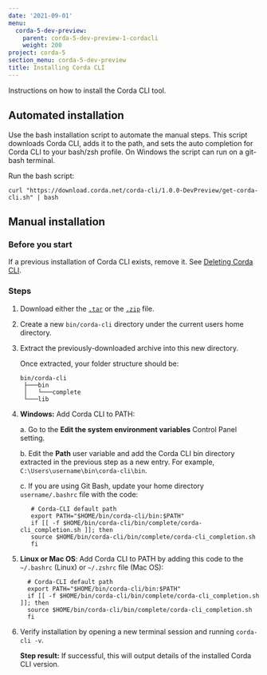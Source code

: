 ```yaml
---
date: '2021-09-01'
menu:
  corda-5-dev-preview:
    parent: corda-5-dev-preview-1-cordacli
    weight: 200
project: corda-5
section_menu: corda-5-dev-preview
title: Installing Corda CLI
---
```


Instructions on how to install the Corda CLI tool.

## Automated installation

Use the bash installation script to automate the manual steps. This script downloads Corda CLI, adds it to the path, and sets the auto completion for Corda CLI to your bash/zsh profile. On Windows the script can run on a git-bash terminal.

Run the bash script:

```
curl "https://download.corda.net/corda-cli/1.0.0-DevPreview/get-corda-cli.sh" | bash
```

## Manual installation

### Before you start

If a previous installation of Corda CLI exists, remove it. See [Deleting Corda CLI](deleting-corda-cli.md).

### Steps

1. Download either the [`.tar`](https://download.corda.net/corda-cli/1.0.0-DevPreview/corda-cli.tar) or the [`.zip`](https://download.corda.net/corda-cli/1.0.0-DevPreview/corda-cli.zip) file.

2. Create a new `bin/corda-cli` directory under the current users home directory.

3. Extract the previously-downloaded archive into this new directory.

   Once extracted, your folder structure should be:

     ```text
     bin/corda-cli
      ├───bin
      │   └───complete
      └───lib
      ```
4. **Windows:** Add Corda CLI to PATH:

   a. Go to the **Edit the system environment variables** Control Panel setting.

   b. Edit the **Path** user variable and add the Corda CLI bin directory extracted in the previous step as a new entry. For example, `C:\Users\username\bin\corda-cli\bin`.

   c. If you are using Git Bash, update your home directory `username/.bashrc` file with the code:

   ```shell
      # Corda-CLI default path
      export PATH="$HOME/bin/corda-cli/bin:$PATH"
      if [[ -f $HOME/bin/corda-cli/bin/complete/corda-cli_completion.sh ]]; then
      source $HOME/bin/corda-cli/bin/complete/corda-cli_completion.sh
      fi
   ```

5. **Linux or Mac OS**: Add Corda CLI to PATH by adding this code to the `~/.bashrc` (Linux) or `~/.zshrc` file (Mac OS):

    ```shell
      # Corda-CLI default path
      export PATH="$HOME/bin/corda-cli/bin:$PATH"
      if [[ -f $HOME/bin/corda-cli/bin/complete/corda-cli_completion.sh ]]; then
      source $HOME/bin/corda-cli/bin/complete/corda-cli_completion.sh
      fi
    ```

6. Verify installation by opening a new terminal session and running `corda-cli -v`.

   **Step result:** If successful, this will output details of the installed Corda CLI version.
